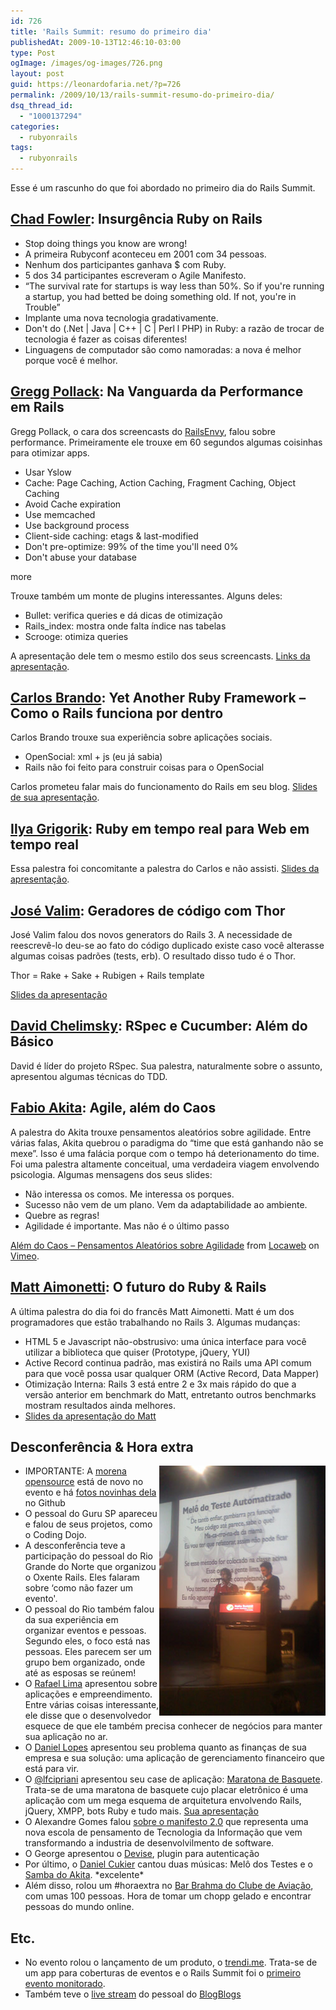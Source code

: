 ```yaml
---
id: 726
title: 'Rails Summit: resumo do primeiro dia'
publishedAt: 2009-10-13T12:46:10-03:00
type: Post
ogImage: /images/og-images/726.png
layout: post
guid: https://leonardofaria.net/?p=726
permalink: /2009/10/13/rails-summit-resumo-do-primeiro-dia/
dsq_thread_id:
  - "1000137294"
categories:
  - rubyonrails
tags:
  - rubyonrails
---
```

Esse é um rascunho do que foi abordado no primeiro dia do Rails Summit. 

## [Chad Fowler](http://twitter.com/chadfowler/): Insurgência Ruby on Rails

  * Stop doing things you know are wrong!
  * A primeira Rubyconf aconteceu em 2001 com 34 pessoas.
  * Nenhum dos participantes ganhava $ com Ruby.
  * 5 dos 34 participantes escreveram o Agile Manifesto.
  * &#8220;The survival rate for startups is way less than 50%. So if you're running a startup, you had betted be doing something old. If not, you're in Trouble&#8221;
  * Implante uma nova tecnologia gradativamente.
  * Don't do (.Net | Java | C++ | C | Perl l PHP) in Ruby: a razão de trocar de tecnologia é fazer as coisas diferentes!
  * Linguagens de computador são como namoradas: a nova é melhor porque você é melhor.

## [Gregg Pollack](http://twitter.com/greggpollack): Na Vanguarda da Performance em Rails

Gregg Pollack, o cara dos screencasts do [RailsEnvy](http://www.RailsEnvy.com/), falou sobre performance. Primeiramente ele trouxe em 60 segundos algumas coisinhas para otimizar apps.

  * Usar Yslow
  * Cache: Page Caching, Action Caching, Fragment Caching, Object Caching
  * Avoid Cache expiration
  * Use memcached
  * Use background process
  * Client-side caching: etags & last-modified
  * Don't pre-optimize: 99% of the time you'll need 0%
  * Don't abuse your database

<span className="hidden">more</span>

Trouxe também um monte de plugins interessantes. Alguns deles:

  * Bullet: verifica queries e dá dicas de otimização
  * Rails_index: mostra onde falta índice nas tabelas
  * Scrooge: otimiza queries

A apresentação dele tem o mesmo estilo dos seus screencasts. [Links da apresentação](http://blog.envylabs.com/summit/).

## [Carlos Brando](http://twitter.com/carlosbrando): Yet Another Ruby Framework – Como o Rails funciona por dentro

Carlos Brando trouxe sua experiência sobre aplicações sociais.

  * OpenSocial: xml + js (eu já sabia)
  * Rails não foi feito para construir coisas para o OpenSocial

Carlos prometeu falar mais do funcionamento do Rails em seu blog. [Slides de sua apresentação](http://www.nomedojogo.com/2009/10/13/os-slides-da-minha-apresentacao-no-rails-summit-latin-america-2009/).

## [Ilya Grigorik](http://twitter.com/Igrigorik): Ruby em tempo real para Web em tempo real

Essa palestra foi concomitante a palestra do Carlos e não assisti. [Slides da apresentação](http://www.slideshare.net/igrigorik/realtime-ruby-for-the-realtime-web).

## [José Valim](http://twitter.com/josevalim): Geradores de código com Thor

José Valim falou dos novos generators do Rails 3. A necessidade de reescrevê-lo deu-se ao fato do código duplicado existe caso você alterasse algumas coisas padrões (tests, erb). O resultado disso tudo é o Thor.

Thor = Rake + Sake + Rubigen + Rails template

[Slides da apresentação](http://blog.plataformatec.com.br/2009/10/thor-e-devise-no-rails-summit-latin-america-2009/)

## [David Chelimsky](http://twitter.com/dchelimsky): RSpec e Cucumber: Além do Básico

David é líder do projeto RSpec. Sua palestra, naturalmente sobre o assunto, apresentou algumas técnicas do TDD.

## [Fabio Akita](http://www.twitter.com/akitaonrails): Agile, além do Caos

A palestra do Akita trouxe pensamentos aleatórios sobre agilidade. Entre várias falas, Akita quebrou o paradigma do &#8220;time que está ganhando não se mexe&#8221;. Isso é uma falácia porque com o tempo há deterionamento do time.  
Foi uma palestra altamente conceitual, uma verdadeira viagem envolvendo psicologia. Algumas mensagens dos seus slides: 

  * Não interessa os comos. Me interessa os porques.
  * Sucesso não vem de um plano. Vem da adaptabilidade ao ambiente.
  * Quebre as regras!
  * Agilidade é importante. Mas não é o último passo
  
  <p>
    <a href="http://vimeo.com/7099091">Além do Caos – Pensamentos Aleatórios sobre Agilidade</a> from <a href="http://vimeo.com/locaweb">Locaweb</a> on <a href="http://vimeo.com">Vimeo</a>.
  </p>
    
  <h2>
    <a href="http://twitter.com/mattetti">Matt Aimonetti</a>: O futuro do Ruby & Rails
  </h2>
  
  <p>
    A última palestra do dia foi do francês Matt Aimonetti. Matt é um dos programadores que estão trabalhando no Rails 3. Algumas mudanças:
  </p>
  
  <ul>
    <li>
      HTML 5 e Javascript não-obstrusivo: uma única interface para você utilizar a biblioteca que quiser (Prototype, jQuery, YUI)
    </li>
    <li>
      Active Record continua padrão, mas existirá no Rails uma API comum para que você possa usar qualquer ORM (Active Record, Data Mapper)
    </li>
    <li>
      Otimização Interna: Rails 3 está entre 2 e 3x mais rápido do que a versão anterior em benchmark do Matt, entretanto outros benchmarks mostram resultados ainda melhores.
    </li>
    <li>
      <a href="http://www.slideshare.net/mattetti/future-of-ruby-and-rails-2223913">Slides da apresentação do Matt</a>
    </li>
  </ul>
  
  <h2>
    Desconferência & Hora extra
  </h2>
  
  <p>
    <a href="http://twitter.com/danicuki"><img src="/wp-content/uploads/2009/10/summit4.jpg" alt="melô do teste automatizado" title="melô do teste automatizado" align="right" /></a>
  </p>
  
  <ul>
    <li>
      IMPORTANTE: A <a href="http://github.com/railssummit/morena_opensource/">morena opensource</a> está de novo no evento e há <a href="http://github.com/railssummit/morena_opensource/tree/master/RailsSummit2009/">fotos novinhas dela</a> no Github
    </li>
    <li>
      O pessoal do Guru SP apareceu e falou de seus projetos, como o Coding Dojo.
    </li>
    <li>
      A desconferência teve a participação do pessoal do Rio Grande do Norte que organizou o Oxente Rails. Eles falaram sobre &#8216;como não fazer um evento'.
    </li>
    <li>
      O pessoal do Rio também falou da sua experiência em organizar eventos e pessoas. Segundo eles, o foco está nas pessoas. Eles parecem ser um grupo bem organizado, onde até as esposas se reúnem!
    </li>
    <li>
      O <a href="http://twitter.com/rafaelp">Rafael Lima</a> apresentou sobre aplicações e empreendimento. Entre várias coisas interessante, ele disse que o desenvolvedor esquece de que ele também precisa conhecer de negócios para manter sua aplicação no ar.
    </li>
    <li>
      O <a href="http://blog.areacriacoes.com.br/">Daniel Lopes</a> apresentou seu problema quanto as finanças de sua empresa e sua solução: uma aplicação de gerenciamento financeiro que está para vir.
    </li>
    <li>
      O <a href="http://twitter.com/lfcipriani">@lfcipriani</a> apresentou seu case de aplicação: <a href="http://www.maratonadebasquete.com.br/marathons/1">Maratona de Basquete</a>. Trata-se de uma maratona de basquete cujo placar eletrônico é uma aplicação com um mega esquema de arquitetura envolvendo Rails, jQuery, XMPP, bots Ruby e tudo mais. <a href="http://prezi.com/-9hz7py6rkkc/">Sua apresentação</a>
    </li>
    <li>
      O Alexandre Gomes falou <a href="http://bluesoft.wordpress.com/2009/10/15/manifesto-2-0-por-alexandre-gomes-no-rails-summit-2009/">sobre o manifesto 2.0</a> que representa uma nova escola de pensamento de Tecnologia da Informação que vem transformando a industria de desenvolvilmento de software.
    </li>
    <li>
      O George apresentou o <a href="http://github.com/plataformatec/devise">Devise</a>, plugin para autenticação
    </li>
    <li>
      Por último, o <a href="http://twitter.com/danicuki">Daniel Cukier</a> cantou duas músicas: Melô dos Testes e o <a href="http://agileandart.blogspot.com/2009/10/samba-do-akita.html">Samba do Akita</a>. *excelente*
    </li>
    <li>
      Além disso, rolou um #horaextra no <a href="http://www.barbrahmasp.com/aeroclube/">Bar Brahma do Clube de Aviação</a>, com umas 100 pessoas. Hora de tomar um chopp gelado e encontrar pessoas do mundo online.
    </li>
  </ul>
  
  <h2>
    Etc.
  </h2>
  
  <ul>
    <li>
      No evento rolou o lançamento de um produto, o <a href="http://trendti.me/">trendi.me</a>. Trata-se de um app para coberturas de eventos e o Rails Summit foi o <a href="http://trendti.me/events/railssummit">primeiro evento monitorado</a>.
    </li>
    <li>
      Também teve o <a href="http://live.blogblogs.com.br/railssummit2009/">live stream</a> do pessoal do <a href="http://www.blogblogs.com.br">BlogBlogs</a>
    </li>
  </ul>

